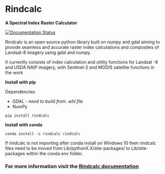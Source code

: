 # Rindcalc 
**A Spectral Index Raster Calculator**

[![Documentation Status](https://readthedocs.org/projects/rindcalc/badge/?version=latest)](https://rindcalc.readthedocs.io/en/latest/?badge=latest)

Rindcalc is an open source python library built on numpy and gdal aiming to
provide seamless and accurate raster index calculations and composites of 
Landsat-8 imagery using gdal and numpy.    

It currently consists of index calculation and utility functions for Landsat
-8 and USDA NAIP imagery, with Sentinel-2 and MODIS satellite functions in
the work 

**Install with pip**

Dependencies:
 * GDAL - *need to build from .whl file* 
 * NumPy

```console
pip install rindcalc
```    

**Install with conda**

```console
conda install -c rindcalc rindcalc 
```
If rindcalc is not importing after conda install on Windows 10 then rindcalc 
files need to be moved from Lib/pythonX.X/site-packages/ to Lib/site-packages
within the conda env folder. 


### For more information visit the [Rindcalc documentation](https://rindcalc.readthedocs.io/en/latest/)
